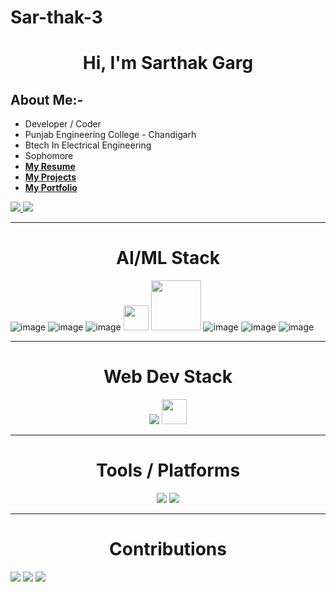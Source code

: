# Sar-thak-3

<h1 align="center">Hi, I'm Sarthak Garg</h1>

## About Me:- 
-    Developer / Coder
-    Punjab Engineering College - Chandigarh
-    Btech In Electrical Engineering
-    Sophomore
-   [**My Resume**](https://drive.google.com/file/d/1D-xgl6wHcsdPUtS-bWTuYPqG_6-LrEup/view?usp=share_link)
-   [**My Projects**](https://github.com/Sar-thak-3)
-   [**My Portfolio**](https://webport03.web.app/)
<a href="https://www.linkedin.com/in/sarthak-garg-098674222/">
    <img src="https://img.icons8.com/fluent/48/000000/linkedin.png" />
</a>
<a href="https://stackoverflow.com/users/20375918/sarthak-garg">
    <img src="https://img.icons8.com/color/48/null/stackoverflow.png"/>
</a>

-----------------------------------------------------------------------------------
              
<h1 align="center"> AI/ML Stack </h1>

![image](https://img.icons8.com/fluency/48/null/python.png)
![image](https://img.icons8.com/color/48/null/tensorflow.png)
![image](https://img.icons8.com/color/48/null/numpy.png)
<img src="https://miro.medium.com/max/875/1*8AaAYxLb-VOgGUW8V8JXQA.png" width="40px">
<img src="https://www.leixue.com/uploads/2019/07/Scikit-learn.png" width="80px">
![image](https://img.icons8.com/color/48/null/pandas.png)
![image](https://img.icons8.com/color/48/null/opencv.png)
![image](https://img.icons8.com/color/48/null/git.png)


---------------------------------------------------------------------------------------

<h1 align="center"> Web Dev Stack </h1>
<p align="center">
    <img src="https://skillicons.dev/icons?i=html,css,js,express,react,nodejs,next" />
    <img src="https://images.plot.ly/logo/new-branding/plotly-logomark.png" width="40px">
</p>

----------------------------------------------------------------------------------------

<h1 align="center"> Tools / Platforms </h1> 
<p align="center">
    <img src="https://skillicons.dev/icons?i=bootstrap,tailwind,git,github,vscode,mongodb,mysql,docker,postman" />
    <img src="https://img.icons8.com/fluency/48/null/jupyter.png" />
</p>

-----------------------------------------------------------------------------------------

<h1 align="center"> Contributions </h1>
<img src="https://github-readme-stats.vercel.app/api?username=sar-thak-3&show_icons=true&theme=dracula&include_all_commits=true&count_private=true" />
<img src="https://github-readme-stats.vercel.app/api/top-langs?username=sar-thak-3&show_icons=true&locale=en&layout=compact" />
<img src="https://github-readme-streak-stats.herokuapp.com?user=sar-thak-3&theme=dark" />
